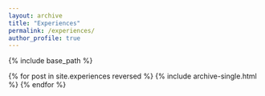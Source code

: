 ```yaml
---
layout: archive
title: "Experiences"
permalink: /experiences/
author_profile: true
---
```


<!-- {% if author.googlescholar %}
  You can also find my articles on <u><a href="{{author.googlescholar}}">my Google Scholar profile</a>.</u>
{% endif %} -->

{% include base_path %}

{% for post in site.experiences reversed %}
  {% include archive-single.html %}
{% endfor %}
